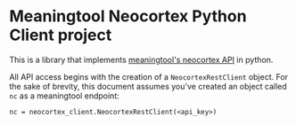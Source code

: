 # Meaningtool Neocortex Python Client project

This is a library that implements [meaningtool's neocortex API](http://www.meaningtool.com/developers/docs/api/rest/v0.2) in python.

All API access begins with the creation of a `NeocortexRestClient` object.  For the sake of brevity, this document assumes you've created an object called `nc` as a meaningtool endpoint:
	
    nc = neocortex_client.NeocortexRestClient(<api_key>)
